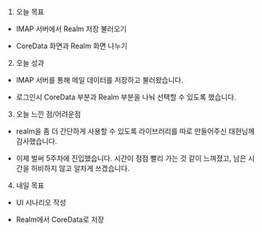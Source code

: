 1. 오늘 목표

- IMAP 서버에서 Realm 저장 불러오기

- CoreData 화면과 Realm 화면 나누기



2. 오늘 성과

- IMAP 서버를 통해 메일 데이터를 저장하고 불러왔습니다.

- 로그인시 CoreData 부분과 Realm 부분을 나눠 선택할 수 있도록 했습니다.



3. 오늘 느낀 점/어려운점

- realm을 좀 더 간단하게 사용할 수 있도록 라이브러리를 따로 만들어주신 태헌님께 감사했습니다.

- 이제 벌써 5주차에 진입했습니다. 시간이 점점 빨리 가는 것 같이 느껴졌고, 남은 시간을 허비하지 않고 알차게 쓰겠습니다.

4. 내일 목표

- UI 시나리오 작성

- Realm에서 CoreData로 저장

